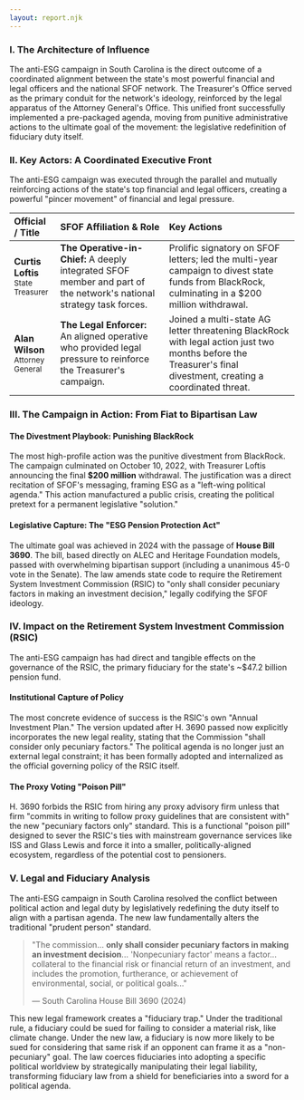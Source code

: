 ```yaml
---
layout: report.njk
---
```

### I. The Architecture of Influence

The anti-ESG campaign in South Carolina is the direct outcome of a coordinated alignment between the state's most powerful financial and legal officers and the national SFOF network. The Treasurer's Office served as the primary conduit for the network's ideology, reinforced by the legal apparatus of the Attorney General's Office. This unified front successfully implemented a pre-packaged agenda, moving from punitive administrative actions to the ultimate goal of the movement: the legislative redefinition of fiduciary duty itself.

### II. Key Actors: A Coordinated Executive Front

The anti-ESG campaign was executed through the parallel and mutually reinforcing actions of the state's top financial and legal officers, creating a powerful "pincer movement" of financial and legal pressure.

| Official / Title | SFOF Affiliation & Role | Key Actions |
| :--- | :--- | :--- |
| **Curtis Loftis**<br><span style="font-size: smaller;">State Treasurer</span> | **The Operative-in-Chief:** A deeply integrated SFOF member and part of the network's national strategy task forces. | Prolific signatory on SFOF letters; led the multi-year campaign to divest state funds from BlackRock, culminating in a $200 million withdrawal. |
| **Alan Wilson**<br><span style="font-size: smaller;">Attorney General</span> | **The Legal Enforcer:** An aligned operative who provided legal pressure to reinforce the Treasurer's campaign. | Joined a multi-state AG letter threatening BlackRock with legal action just two months before the Treasurer's final divestment, creating a coordinated threat. |

### III. The Campaign in Action: From Fiat to Bipartisan Law

#### The Divestment Playbook: Punishing BlackRock
The most high-profile action was the punitive divestment from BlackRock. The campaign culminated on October 10, 2022, with Treasurer Loftis announcing the final **$200 million** withdrawal. The justification was a direct recitation of SFOF's messaging, framing ESG as a "left-wing political agenda." This action manufactured a public crisis, creating the political pretext for a permanent legislative "solution."

#### Legislative Capture: The "ESG Pension Protection Act"
The ultimate goal was achieved in 2024 with the passage of **House Bill 3690**. The bill, based directly on ALEC and Heritage Foundation models, passed with overwhelming bipartisan support (including a unanimous 45-0 vote in the Senate). The law amends state code to require the Retirement System Investment Commission (RSIC) to "only shall consider pecuniary factors in making an investment decision," legally codifying the SFOF ideology.

### IV. Impact on the Retirement System Investment Commission (RSIC)

The anti-ESG campaign has had direct and tangible effects on the governance of the RSIC, the primary fiduciary for the state's ~$47.2 billion pension fund.

#### Institutional Capture of Policy
The most concrete evidence of success is the RSIC's own "Annual Investment Plan." The version updated after H. 3690 passed now explicitly incorporates the new legal reality, stating that the Commission "shall consider only pecuniary factors." The political agenda is no longer just an external legal constraint; it has been formally adopted and internalized as the official governing policy of the RSIC itself.

#### The Proxy Voting "Poison Pill"
H. 3690 forbids the RSIC from hiring any proxy advisory firm unless that firm "commits in writing to follow proxy guidelines that are consistent with" the new "pecuniary factors only" standard. This is a functional "poison pill" designed to sever the RSIC's ties with mainstream governance services like ISS and Glass Lewis and force it into a smaller, politically-aligned ecosystem, regardless of the potential cost to pensioners.

### V. Legal and Fiduciary Analysis

The anti-ESG campaign in South Carolina resolved the conflict between political action and legal duty by legislatively redefining the duty itself to align with a partisan agenda. The new law fundamentally alters the traditional "prudent person" standard.

> "The commission... **only shall consider pecuniary factors in making an investment decision**... 'Nonpecuniary factor' means a factor... collateral to the financial risk or financial return of an investment, and includes the promotion, furtherance, or achievement of environmental, social, or political goals..."
>
> — South Carolina House Bill 3690 (2024)

This new legal framework creates a "fiduciary trap." Under the traditional rule, a fiduciary could be sued for failing to consider a material risk, like climate change. Under the new law, a fiduciary is now more likely to be sued for considering that same risk if an opponent can frame it as a "non-pecuniary" goal. The law coerces fiduciaries into adopting a specific political worldview by strategically manipulating their legal liability, transforming fiduciary law from a shield for beneficiaries into a sword for a political agenda.
